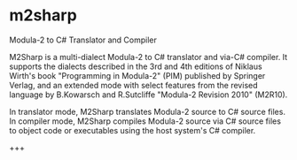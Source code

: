 # m2sharp
Modula-2 to C# Translator and Compiler

M2Sharp is a multi-dialect Modula-2 to C# translator and via-C# compiler. It supports the dialects described in the 3rd and 4th editions of Niklaus Wirth's book "Programming in Modula-2" (PIM) published by Springer Verlag, and an extended mode with select features from the revised language by B.Kowarsch and R.Sutcliffe "Modula-2 Revision 2010" (M2R10).

In translator mode, M2Sharp translates Modula-2 source to C# source files. In compiler mode, M2Sharp compiles Modula-2 source via C# source files to object code or executables using the host system's C# compiler.

+++
